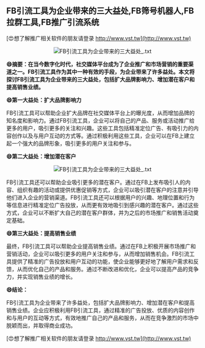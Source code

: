 ## **FB引流工具为企业带来的三大益处,FB筛号机器人,FB拉群工具,FB推广引流系统**

[😍想了解推广相关软件的朋友请登录 http://www.vst.tw](http://www.vst.tw)

 <center><img src="https://vst.tw/MP4/tuiguang/png/1.png" alt="FB引流工具为企业带来的三大益处_.txt"></center>

**😄摘要：在当今数字化时代，社交媒体平台成为了企业推广和市场营销的重要渠道之一。FB引流工具作为其中一种有效的手段，为企业带来了许多益处。本文将探讨FB引流工具为企业带来的三大益处，包括扩大品牌影响力、增加潜在客户和提高销售业绩。**

**😄第一大益处：扩大品牌影响力**

FB引流工具可以帮助企业扩大品牌在社交媒体平台上的曝光度，从而增加品牌的知名度和影响力。通过FB引流工具，企业可以将自己的产品、服务或活动推广给更多的用户，吸引更多的关注和兴趣。这些工具包括精准定位广告、有吸引力的内容创作以及与用户互动的方式等。通过积极利用这些工具，企业可以在FB上建立起一个强大的品牌形象，吸引更多的用户关注和参与。

**😄第二大益处：增加潜在客户**

 <center><img src="https://vst.tw/MP4/tuiguang/png/7.png" alt="FB引流工具为企业带来的三大益处_.txt"></center>

FB引流工具还可以帮助企业吸引更多的潜在客户。通过在FB上发布吸引人的内容、组织有趣的活动或提供优惠促销等方式，企业可以吸引潜在客户的注意并引导他们进入企业的营销渠道。FB引流工具还可以根据用户的兴趣、地理位置和行为等信息进行精准定位广告投放，从而更有效地吸引到感兴趣的潜在客户。通过这些方式，企业可以不断扩大自己的潜在客户群体，并为之后的市场推广和销售活动奠定基础。

**😄第三大益处：提高销售业绩**

最终，FB引流工具可以帮助企业提高销售业绩。通过在FB上积极开展市场推广和营销活动，企业可以吸引更多的用户关注和参与，从而增加销售机会。FB引流工具提供了精准的广告投放和用户互动的功能，使企业能够更好地了解用户需求和反馈，从而优化自己的产品和服务。通过不断改进和优化，企业可以提高产品的竞争力，并实现销售业绩的增长。

**😄结论：**

FB引流工具为企业带来了许多益处，包括扩大品牌影响力、增加潜在客户和提高销售业绩。企业应积极利用FB引流工具，通过精准的广告投放、优质的内容创作和与用户的互动等方式，有效地推广自己的产品和服务，从而在竞争激烈的市场中脱颖而出，并取得商业成功。

[😍想了解推广相关软件的朋友请登录 http://www.vst.tw](http://www.vst.tw)



